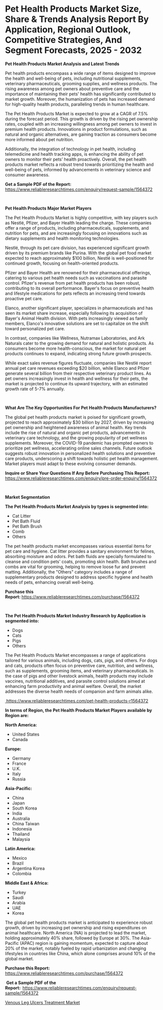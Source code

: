 <p><h1>Pet Health Products Market Size, Share & Trends Analysis Report By Application, Regional Outlook, Competitive Strategies, And Segment Forecasts, 2025 - 2032</h1></p><p><strong>Pet Health Products Market Analysis and Latest Trends</strong></p>
<p><p>Pet health products encompass a wide range of items designed to improve the health and well-being of pets, including nutritional supplements, veterinary pharmaceuticals, grooming supplies, and wellness products. The rising awareness among pet owners about preventive care and the importance of maintaining their pets' health has significantly contributed to market growth. Moreover, the humanization of pets has increased demand for high-quality health products, paralleling trends in human healthcare.</p><p>The Pet Health Products Market is expected to grow at a CAGR of 7.5% during the forecast period. This growth is driven by the rising pet ownership rates, coupled with an increasing willingness among pet owners to invest in premium health products. Innovations in product formulations, such as natural and organic alternatives, are gaining traction as consumers become more informed about pet nutrition.</p><p>Additionally, the integration of technology in pet health, including telemedicine and health tracking apps, is enhancing the ability of pet owners to monitor their pets’ health proactively. Overall, the pet health products market reflects a robust trend towards prioritizing the health and well-being of pets, informed by advancements in veterinary science and consumer awareness.</p></p>
<p><strong>Get a Sample PDF of the Report:&nbsp;</strong> <a href="https://www.reliableresearchtimes.com/enquiry/request-sample/1564372?utm_campaign=2643&utm_medium=2&utm_source=Github&utm_content=ia&utm_term=08032025&utm_id=pet-health-products">https://www.reliableresearchtimes.com/enquiry/request-sample/1564372</a></p>
<p>&nbsp;</p>
<p><strong>Pet Health Products Major Market Players</strong></p>
<p><p>The Pet Health Products Market is highly competitive, with key players such as Nestlé, Pfizer, and Bayer Health leading the charge. These companies offer a range of products, including pharmaceuticals, supplements, and nutrition for pets, and are increasingly focusing on innovations such as dietary supplements and health monitoring technologies.</p><p>Nestlé, through its pet care division, has experienced significant growth driven by its premium brands like Purina. With the global pet food market expected to reach approximately $100 billion, Nestlé is well-positioned for continued growth, focusing on health-oriented products.</p><p>Pfizer and Bayer Health are renowned for their pharmaceutical offerings, catering to various pet health needs such as vaccinations and parasite control. Pfizer's revenue from pet health products has been robust, contributing to its overall performance. Bayer's focus on preventive health and lifestyle medications for pets reflects an increasing trend towards proactive pet care.</p><p>Elanco, another significant player, specializes in pharmaceuticals and has seen its market share increase, especially following its acquisition of Bayer's Animal Health division. With pets increasingly viewed as family members, Elanco's innovative solutions are set to capitalize on the shift toward personalized pet care.</p><p>In contrast, companies like Wellness, Nutramax Laboratories, and Ark Naturals cater to the growing demand for natural and holistic products. As consumers become more health-conscious, the market for natural pet products continues to expand, indicating strong future growth prospects.</p><p>While exact sales revenue figures fluctuate, companies like Nestlé report annual pet care revenues exceeding $20 billion, while Elanco and Pfizer generate several billion from their respective veterinary product lines. As pet owners increasingly invest in health and wellness for their pets, the market is projected to continue its upward trajectory, with an estimated growth rate of 5-7% annually.</p></p>
<p>&nbsp;</p>
<p><strong>What Are The Key Opportunities For Pet Health Products Manufacturers?</strong></p>
<p><p>The global pet health products market is poised for significant growth, projected to reach approximately $30 billion by 2027, driven by increasing pet ownership and heightened awareness of animal health. Key trends include the rise of natural and organic pet products, advancements in veterinary care technology, and the growing popularity of pet wellness supplements. Moreover, the COVID-19 pandemic has prompted owners to prioritize pet wellness, accelerating online sales channels. Future outlook suggests robust innovation in personalized health solutions and preventive care products, underscoring a shift towards holistic pet health management. Market players must adapt to these evolving consumer demands.</p></p>
<p><strong>Inquire or Share Your Questions If Any Before Purchasing This Report:</strong> <a href="https://www.reliableresearchtimes.com/enquiry/pre-order-enquiry/1564372?utm_campaign=2643&utm_medium=2&utm_source=Github&utm_content=ia&utm_term=08032025&utm_id=pet-health-products">https://www.reliableresearchtimes.com/enquiry/pre-order-enquiry/1564372</a></p>
<p>&nbsp;</p>
<p><strong>Market Segmentation</strong></p>
<p><strong>The Pet Health Products Market Analysis by types is segmented into:</strong></p>
<p><ul><li>Cat Litter</li><li>Pet Bath Fluid</li><li>Pet Bath Brush</li><li>Comb</li><li>Others</li></ul></p>
<p><p>The pet health products market encompasses various essential items for pet care and hygiene. Cat litter provides a sanitary environment for felines, absorbing moisture and odors. Pet bath fluids are specially formulated to cleanse and condition pets' coats, promoting skin health. Bath brushes and combs are vital for grooming, helping to remove loose fur and prevent matting. Additionally, the "Others" category includes a range of supplementary products designed to address specific hygiene and health needs of pets, enhancing overall well-being.</p></p>
<p><strong>Purchase this Report:&nbsp;</strong><a href="https://www.reliableresearchtimes.com/purchase/1564372?utm_campaign=2643&utm_medium=2&utm_source=Github&utm_content=ia&utm_term=08032025&utm_id=pet-health-products">https://www.reliableresearchtimes.com/purchase/1564372</a></p>
<p>&nbsp;</p>
<p><strong>The Pet Health Products Market Industry Research by Application is segmented into:</strong></p>
<p><ul><li>Dogs</li><li>Cats</li><li>Pigs</li><li>Others</li></ul></p>
<p><p>The Pet Health Products Market encompasses a range of applications tailored for various animals, including dogs, cats, pigs, and others. For dogs and cats, products often focus on preventive care, nutrition, and wellness, such as supplements, grooming items, and veterinary pharmaceuticals. In the case of pigs and other livestock animals, health products may include vaccines, nutritional additives, and parasite control solutions aimed at enhancing farm productivity and animal welfare. Overall, the market addresses the diverse health needs of companion and farm animals alike.</p></p>
<p><a href="https://www.reliableresearchtimes.com/pet-health-products-r1564372?utm_campaign=2643&utm_medium=2&utm_source=Github&utm_content=ia&utm_term=08032025&utm_id=pet-health-products">&nbsp;https://www.reliableresearchtimes.com/pet-health-products-r1564372</a></p>
<p><strong>In terms of Region, the Pet Health Products Market Players available by Region are:</strong></p>
<p>
    <p> <strong> North America: </strong>
        <ul>
            <li>United States</li>
            <li>Canada</li>
        </ul>
        </p> 
    <p> <strong> Europe: </strong>
        <ul>
            <li>Germany</li>
            <li>France</li>
            <li>U.K.</li>
            <li>Italy</li>
            <li>Russia</li>
        </ul>
        </p> 
    <p> <strong> Asia-Pacific: </strong>
        <ul>
            <li>China</li>
            <li>Japan</li>
            <li>South Korea</li>
            <li>India</li>
            <li>Australia</li>
            <li>China Taiwan</li>
            <li>Indonesia</li>
            <li>Thailand</li>
            <li>Malaysia</li>
        </ul>
        </p> 
    <p> <strong> Latin America: </strong>
        <ul>
            <li>Mexico</li>
            <li>Brazil</li>
            <li>Argentina Korea</li>
            <li>Colombia</li>
        </ul>
        </p> 
    <p> <strong> Middle East & Africa: </strong>
        <ul>
            <li>Turkey</li>
            <li>Saudi</li>
            <li>Arabia</li>
            <li>UAE</li>
            <li>Korea</li>
        </ul>
    </p>
    </p>
<p><p>The global pet health products market is anticipated to experience robust growth, driven by increasing pet ownership and rising expenditures on animal healthcare. North America (NA) is projected to lead the market, holding approximately 40% share, followed by Europe at 30%. The Asia-Pacific (APAC) region is gaining momentum, expected to capture about 20% of the market, notably fueled by rapid urbanization and changing lifestyles in countries like China, which alone comprises around 10% of the global market.</p></p>
<p><strong>Purchase this Report: </strong><a href="https://www.reliableresearchtimes.com/purchase/1564372?utm_campaign=2643&utm_medium=2&utm_source=Github&utm_content=ia&utm_term=08032025&utm_id=pet-health-products">https://www.reliableresearchtimes.com/purchase/1564372</a></p>
<p>&nbsp;<strong>Get a Sample PDF of the Report:&nbsp;&nbsp;</strong><a href="https://www.reliableresearchtimes.com/enquiry/request-sample/1564372?utm_campaign=2643&utm_medium=2&utm_source=Github&utm_content=ia&utm_term=08032025&utm_id=pet-health-products">https://www.reliableresearchtimes.com/enquiry/request-sample/1564372</a></p>
<p><strong></strong></p>
<p><p><a href="https://github.com/suleimannichelle7/Market-Research-Report-List-1/blob/main/venous-leg-ulcers-treatment-market.md?utm_campaign=2643&utm_medium=2&utm_source=Github&utm_content=ia&utm_term=08032025&utm_id=pet-health-products">Venous Leg Ulcers Treatment Market</a></p></p>